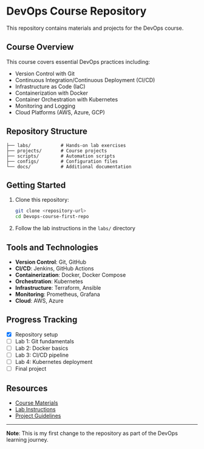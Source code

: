# DevOps Course Repository

This repository contains materials and projects for the DevOps course.

## Course Overview

This course covers essential DevOps practices including:
- Version Control with Git
- Continuous Integration/Continuous Deployment (CI/CD)
- Infrastructure as Code (IaC)
- Containerization with Docker
- Container Orchestration with Kubernetes
- Monitoring and Logging
- Cloud Platforms (AWS, Azure, GCP)

## Repository Structure

```
├── labs/           # Hands-on lab exercises
├── projects/       # Course projects
├── scripts/        # Automation scripts
├── configs/        # Configuration files
└── docs/           # Additional documentation
```

## Getting Started

1. Clone this repository:
   ```bash
   git clone <repository-url>
   cd Devops-course-first-repo
   ```

2. Follow the lab instructions in the `labs/` directory

## Tools and Technologies

- **Version Control**: Git, GitHub
- **CI/CD**: Jenkins, GitHub Actions
- **Containerization**: Docker, Docker Compose
- **Orchestration**: Kubernetes
- **Infrastructure**: Terraform, Ansible
- **Monitoring**: Prometheus, Grafana
- **Cloud**: AWS, Azure

## Progress Tracking

- [x] Repository setup
- [ ] Lab 1: Git fundamentals
- [ ] Lab 2: Docker basics
- [ ] Lab 3: CI/CD pipeline
- [ ] Lab 4: Kubernetes deployment
- [ ] Final project

## Resources

- [Course Materials](docs/)
- [Lab Instructions](labs/)
- [Project Guidelines](projects/)

---

**Note**: This is my first change to the repository as part of the DevOps learning journey.